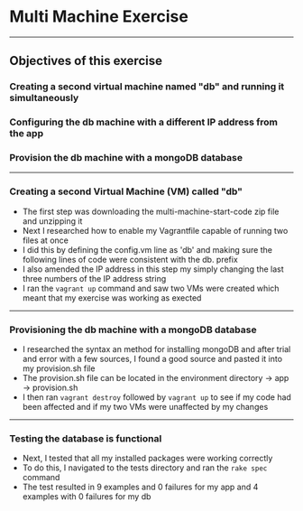 # Multi Machine Exercise
---
## Objectives of this exercise
### Creating a second virtual machine named "db" and running it simultaneously
### Configuring the db machine with a different IP address from the app  
### Provision the db machine with a mongoDB database

---
### Creating a second Virtual Machine (VM) called "db"
* The first step was downloading the multi-machine-start-code zip file and unzipping it
* Next I researched how to enable my Vagrantfile capable of running two files at once
* I did this by defining the config.vm line as 'db' and making sure the following lines of code were consistent with the db. prefix
* I also amended the IP address in this step my simply changing the last three numbers of the IP address string
* I ran the ```vagrant up``` command and saw two VMs were created which meant that my exercise was working as exected
---
### Provisioning the db machine with a mongoDB database
* I researched the syntax an method for installing mongoDB and after trial and error with a few sources, I found a good source and pasted it into my provision.sh file
* The provision.sh file can be located in the environment directory -> app -> provision.sh
* I then ran ```vagrant destroy``` followed by ```vagrant up``` to see if my code had been affected and if my two VMs were unaffected by my changes
---
### Testing the database is functional
* Next, I tested  that all my installed packages were working correctly
* To do this, I navigated to the tests directory and ran the ```rake spec``` command
* The test resulted in 9 examples and 0 failures for my app and 4 examples with 0 failures for my db

